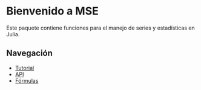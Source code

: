 # Bienvenido a MSE

Este paquete contiene funciones para el manejo de series y estadísticas en Julia.

## Navegación
- [Tutorial](tutorial.md)
- [API](api.md)
- [Fórmulas](formulas.md)